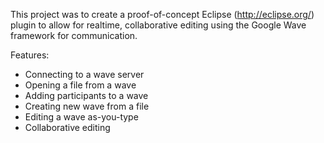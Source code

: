 This project was to create a proof-of-concept Eclipse (http://eclipse.org/) plugin to allow for realtime, collaborative editing using the Google Wave framework for communication.

Features:
  * Connecting to a wave server
  * Opening a file from a wave
  * Adding participants to a wave
  * Creating new wave from a file
  * Editing a wave as-you-type
  * Collaborative editing
